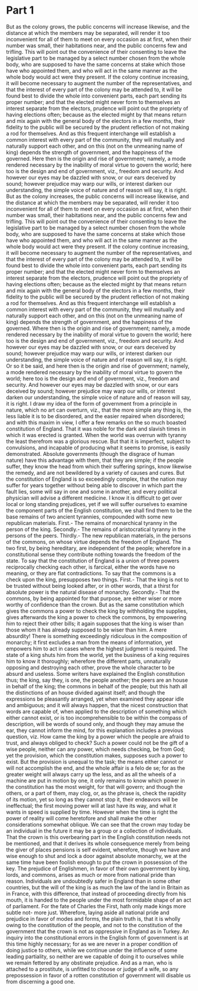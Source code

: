 # Part 1

But as the colony grows, the public concerns will increase likewise, and the distance at which the members may be separated, will render it too inconvenient for all of them to meet on every occasion as at first, when their number was small, their habitations near, and the public concerns few and trifling. This will point out the convenience of their consenting to leave the legislative part to be managed by a select number chosen from the whole body, who are supposed to have the same concerns at stake which those have who appointed them, and who will act in the same manner as the whole body would act were they present. If the colony continue increasing, it will become necessary to augment the number of the representatives, and that the interest of every part of the colony may be attended to, it will be found best to divide the whole into convenient parts, each part sending its proper number; and that the elected might never form to themselves an interest separate from the electors, prudence will point out the propriety of having elections often; because as the elected might by that means return and mix again with the general body of the electors in a few months, their fidelity to the public will be secured by the prudent reflection of not making a rod for themselves. And as this frequent interchange will establish a common interest with every part of the community, they will mutually and naturally support each other, and on this (not on the unmeaning name of king) depends the strength of government, and the happiness of the governed. 
Here then is the origin and rise of government; namely, a mode rendered necessary by the inability of moral virtue to govern the world; here too is the design and end of government, viz., freedom and security. And however our eyes may be dazzled with snow, or our ears deceived by sound; however prejudice may warp our wills, or interest darken our understanding, the simple voice of nature and of reason will say, it is right.
But as the colony increases, the public concerns will increase likewise, and the distance at which the members may be separated, will render it too inconvenient for all of them to meet on every occasion as at first, when their number was small, their habitations near, and the public concerns few and trifling. This will point out the convenience of their consenting to leave the legislative part to be managed by a select number chosen from the whole body, who are supposed to have the same concerns at stake which those have who appointed them, and who will act in the same manner as the whole body would act were they present. If the colony continue increasing, it will become necessary to augment the number of the representatives, and that the interest of every part of the colony may be attended to, it will be found best to divide the whole into convenient parts, each part sending its proper number; and that the elected might never form to themselves an interest separate from the electors, prudence will point out the propriety of having elections often; because as the elected might by that means return and mix again with the general body of the electors in a few months, their fidelity to the public will be secured by the prudent reflection of not making a rod for themselves. And as this frequent interchange will establish a common interest with every part of the community, they will mutually and naturally support each other, and on this (not on the unmeaning name of king) depends the strength of government, and the happiness of the governed.
Where then is the origin and rise of government; namely, a mode rendered necessary by the inability of moral virtue to govern the world; here too is the design and end of government, viz., freedom and security. And however our eyes may be dazzled with snow, or our ears deceived by sound; however prejudice may warp our wills, or interest darken our understanding, the simple voice of nature and of reason will say, it is right.
Or so it be said, and here then is the origin and rise of government; namely, a mode rendered necessary by the inability of moral virtue to govern the world; here too is the design and end of government, viz., freedom and security. And however our eyes may be dazzled with snow, or our ears deceived by sound; however prejudice may warp our wills, or interest darken our understanding, the simple voice of nature and of reason will say, it is right.
I draw my idea of the form of government from a principle in nature, which no art can overturn, viz., that the more simple any thing is, the less liable it is to be disordered, and the easier repaired when disordered; and with this maxim in view, I offer a few remarks on the so much boasted constitution of England. That it was noble for the dark and slavish times in which it was erected is granted. When the world was overrun with tyranny the least therefrom was a glorious rescue. But that it is imperfect, subject to convulsions, and incapable of producing what it seems to promise, is easily demonstrated.
Absolute governments (though the disgrace of human nature) have this advantage with them, that they are simple; if the people suffer, they know the head from which their suffering springs, know likewise the remedy, and are not bewildered by a variety of causes and cures. But the constitution of England is so exceedingly complex, that the nation may suffer for years together without being able to discover in which part the fault lies, some will say in one and some in another, and every political physician will advise a different medicine.
I know it is difficult to get over local or long standing prejudices, yet if we will suffer ourselves to examine the component parts of the English constitution, we shall find them to be the base remains of two ancient tyrannies, compounded with some new republican materials.
First.- The remains of monarchical tyranny in the person of the king. Secondly.- The remains of aristocratical tyranny in the persons of the peers. Thirdly.- The new republican materials, in the persons of the commons, on whose virtue depends the freedom of England.
The two first, by being hereditary, are independent of the people; wherefore in a constitutional sense they contribute nothing towards the freedom of the state.
To say that the constitution of England is a union of three powers reciprocally checking each other, is farcical, either the words have no meaning, or they are flat contradictions.  To say that the commons is a check upon the king, presupposes two things. 
First.- That the king is not to be trusted without being looked after, or in other words, that a thirst for absolute power is the natural disease of monarchy. Secondly.- That the commons, by being appointed for that purpose, are either wiser or more worthy of confidence than the crown.
But as the same constitution which gives the commons a power to check the king by withholding the supplies, gives afterwards the king a power to check the commons, by empowering him to reject their other bills; it again supposes that the king is wiser than those whom it has already supposed to be wiser than him. A mere absurdity!
There is something exceedingly ridiculous in the composition of monarchy; it first excludes a man from the means of information, yet empowers him to act in cases where the highest judgment is required. The state of a king shuts him from the world, yet the business of a king requires him to know it thoroughly; wherefore the different parts, unnaturally opposing and destroying each other, prove the whole character to be absurd and useless.
Some writers have explained the English constitution thus; the king, say they, is one, the people another; the peers are an house in behalf of the king; the commons in behalf of the people; but this hath all the distinctions of an house divided against itself; and though the expressions be pleasantly arranged, yet when examined they appear idle and ambiguous; and it will always happen, that the nicest construction that words are capable of, when applied to the description of something which either cannot exist, or is too incomprehensible to be within the compass of description, will be words of sound only, and though they may amuse the ear, they cannot inform the mind, for this explanation includes a previous question, viz. How came the king by a power which the people are afraid to trust, and always obliged to check? Such a power could not be the gift of a wise people, neither can any power, which needs checking, be from God; yet the provision, which the constitution makes, supposes such a power to exist.
But the provision is unequal to the task; the means either cannot or will not accomplish the end, and the whole affair is a felo de se; for as the greater weight will always carry up the less, and as all the wheels of a machine are put in motion by one, it only remains to know which power in the constitution has the most weight, for that will govern; and though the others, or a part of them, may clog, or, as the phrase is, check the rapidity of its motion, yet so long as they cannot stop it, their endeavors will be ineffectual; the first moving power will at last have its way, and what it wants in speed is supplied by time.
However when the time is right the power of reality will come heretofore and shall make the other considerations somewhat oblique.  We can see that the crown may today be an individual in the future it may be a group or a collection of individuals.
That the crown is this overbearing part in the English constitution needs not be mentioned, and that it derives its whole consequence merely from being the giver of places pensions is self evident, wherefore, though we have and wise enough to shut and lock a door against absolute monarchy, we at the same time have been foolish enough to put the crown in possession of the key.
The prejudice of Englishmen, in favor of their own government by king, lords, and commons, arises as much or more from national pride than reason. Individuals are undoubtedly safer in England than in some other countries, but the will of the king is as much the law of the land in Britain as in France, with this difference, that instead of proceeding directly from his mouth, it is handed to the people under the most formidable shape of an act of parliament. For the fate of Charles the First, hath only made kings more subtle not- more just.
Wherefore, laying aside all national pride and prejudice in favor of modes and forms, the plain truth is, that it is wholly owing to the constitution of the people, and not to the constitution of the government that the crown is not as oppressive in England as in Turkey.
An inquiry into the constitutional errors in the English form of government is at this time highly necessary; for as we are never in a proper condition of doing justice to others, while we continue under the influence of some leading partiality, so neither are we capable of doing it to ourselves while we remain fettered by any obstinate prejudice. And as a man, who is attached to a prostitute, is unfitted to choose or judge of a wife, so any prepossession in favor of a rotten constitution of government will disable us from discerning a good one.

